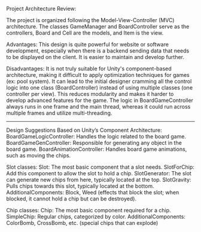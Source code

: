 Project Architecture Review:

The project is organized following the Model-View-Controller (MVC) architecture.
The classes GameManager and BoardController serve as the controllers, Board and Cell are the models, and Item is the view.

Advantages:
This design is quite powerful for website or software development, especially when there is a backend sending data that needs to be displayed on the client.
It is easier to maintain and develop further.

Disadvantages:
It is not truly suitable for Unity's component-based architecture, making it difficult to apply optimization techniques for games (ex: pool system).
It can lead to the initial designer cramming all the control logic into one class (BoardController) instead of using multiple classes (one controller per view).
This reduces modularity and makes it harder to develop advanced features for the game.
The logic in BoardGameController always runs in one frame and the main thread, whereas it could run across multiple frames and utilize multi-threading.

-------------
Design Suggestions Based on Unity’s Component Architecture:
BoardGameLogicController: Handles the logic related to the board game.
BoardGameGenController: Responsible for generating any object in the board game.
BoardAnimationController: Handles board game animations, such as moving the chips.

Slot classes:
Slot: The most basic component that a slot needs.
SlotForChip: Add this component to allow the slot to hold a chip.
SlotGenerator: The slot can generate new chips from here, typically located at the top.
SlotGravity: Pulls chips towards this slot, typically located at the bottom.
AdditionalComponents: Block, Weed (effects that block the slot; when blocked, it cannot hold a chip but can be destroyed).

Chip classes:
Chip: The most basic component required for a chip.
SimpleChip: Regular chips, categorized by color.
AdditionalComponents: ColorBomb, CrossBomb, etc. (special chips that can explode)